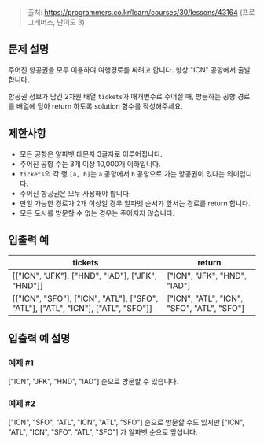 > 출처: https://programmers.co.kr/learn/courses/30/lessons/43164 (프로그래머스, 난이도 3)

## 문제 설명

주어진 항공권을 모두 이용하여 여행경로를 짜려고 합니다. 항상 "ICN" 공항에서 출발합니다.

항공권 정보가 담긴 2차원 배열 `tickets`가 매개변수로 주어질 때, 방문하는 공항 경로를 배열에 담아 return 하도록 solution 함수를 작성해주세요.

## 제한사항

- 모든 공항은 알파벳 대문자 3글자로 이루어집니다.
- 주어진 공항 수는 3개 이상 10,000개 이하입니다.
- `tickets`의 각 행 `[a, b]`는 `a` 공항에서 `b` 공항으로 가는 항공권이 있다는 의미입니다.
- 주어진 항공권은 모두 사용해야 합니다.
- 만일 가능한 경로가 2개 이상일 경우 알파벳 순서가 앞서는 경로를 return 합니다.
- 모든 도시를 방문할 수 없는 경우는 주어지지 않습니다.

## 입출력 예

| tickets                                                                                  | return                                     |
| ---------------------------------------------------------------------------------------- | ------------------------------------------ |
| &#91;["ICN", "JFK"], ["HND", "IAD"], ["JFK", "HND"]&#93;                                 | ["ICN", "JFK", "HND", "IAD"]               |
| &#91;["ICN", "SFO"], ["ICN", "ATL"], ["SFO", "ATL"], ["ATL", "ICN"], ["ATL", "SFO"]&#93; | ["ICN", "ATL", "ICN", "SFO", "ATL", "SFO"] |

## 입출력 예 설명

### 예제 #1

["ICN", "JFK", "HND", "IAD"] 순으로 방문할 수 있습니다.

### 예제 #2

["ICN", "SFO", "ATL", "ICN", "ATL", "SFO"] 순으로 방문할 수도 있지만 ["ICN", "ATL", "ICN", "SFO", "ATL", "SFO"] 가 알파벳 순으로 앞섭니다.
